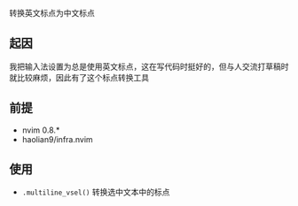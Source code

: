 转换英文标点为中文标点

## 起因
我把输入法设置为总是使用英文标点，这在写代码时挺好的，但与人交流打草稿时就比较麻烦，因此有了这个标点转换工具

## 前提
* nvim 0.8.*
* haolian9/infra.nvim

## 使用
* `.multiline_vsel()` 转换选中文本中的标点
